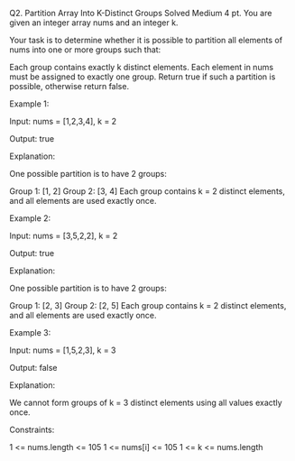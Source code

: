 Q2. Partition Array Into K-Distinct Groups
Solved
Medium
4 pt.
You are given an integer array nums and an integer k.

Your task is to determine whether it is possible to partition all elements of nums into one or more groups such that:

Each group contains exactly k distinct elements.
Each element in nums must be assigned to exactly one group.
Return true if such a partition is possible, otherwise return false.

 

Example 1:

Input: nums = [1,2,3,4], k = 2

Output: true

Explanation:

One possible partition is to have 2 groups:

Group 1: [1, 2]
Group 2: [3, 4]
Each group contains k = 2 distinct elements, and all elements are used exactly once.

Example 2:

Input: nums = [3,5,2,2], k = 2

Output: true

Explanation:

One possible partition is to have 2 groups:

Group 1: [2, 3]
Group 2: [2, 5]
Each group contains k = 2 distinct elements, and all elements are used exactly once.

Example 3:

Input: nums = [1,5,2,3], k = 3

Output: false

Explanation:

We cannot form groups of k = 3 distinct elements using all values exactly once.

 

Constraints:

1 <= nums.length <= 105
1 <= nums[i] <= 105
​​​​​​​1 <= k <= nums.length